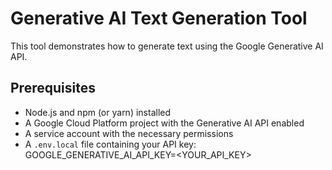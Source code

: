 # Generative AI Text Generation Tool

This tool demonstrates how to generate text using the Google Generative AI API.

## Prerequisites

- Node.js and npm (or yarn) installed
- A Google Cloud Platform project with the Generative AI API enabled
- A service account with the necessary permissions 
- A `.env.local` file containing your API key:
        GOOGLE_GENERATIVE_AI_API_KEY=<YOUR_API_KEY>

